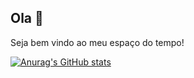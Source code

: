 ## Ola 👋

 Seja bem vindo ao meu espaço do tempo!
 
 
[![Anurag's GitHub stats](https://github-readme-stats.vercel.app/api?username=nei0304)](https://github.com/anuraghazra/github-readme-stats)


